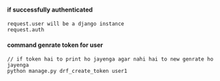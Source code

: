 #### if successfully authenticated 
```
request.user will be a django instance
request.auth
```

#### command  genrate token for user
```
// if token hai to print ho jayenga agar nahi hai to new genrate ho jayenga
python manage.py drf_create_token user1
```


